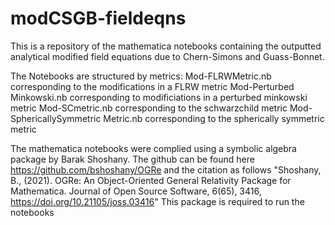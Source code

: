 # modCSGB-fieldeqns
This is a repository of the mathematica notebooks containing the outputted analytical modified field equations due to Chern-Simons and Guass-Bonnet.

The Notebooks are structured by metrics:
Mod-FLRWMetric.nb corresponding to the modifications in a FLRW metric
Mod-Perturbed Minkowski.nb corresponding to modificiations in a perturbed minkowski metric
Mod-SCmetric.nb corresponding to the schwarzchild metric
Mod-SphericallySymmetric Metric.nb corresponding to the spherically symmetric metric

The mathematica notebooks were complied using a symbolic algebra package by Barak Shoshany. The github can be found here https://github.com/bshoshany/OGRe and the citation as follows "Shoshany, B., (2021). OGRe: An Object-Oriented General Relativity Package for Mathematica. Journal of Open Source Software, 6(65), 3416, https://doi.org/10.21105/joss.03416"
This package is required to run the notebooks
